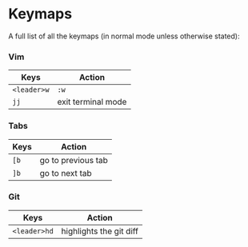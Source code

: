 # Keymaps

A full list of all the keymaps (in normal mode unless otherwise stated):

### Vim

|Keys|Action|
|----|------|
|`<leader>w`|`:w`|
|`jj`|exit terminal mode|

### Tabs

|Keys|Action|
|----|------|
|`[b`|go to previous tab|
|`]b`|go to next tab|

### Git

|Keys|Action|
|----|------|
|`<leader>hd` |highlights the git diff|

